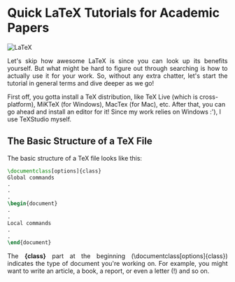 # Quick LaTeX Tutorials for Academic Papers
![LaTeX](https://upload.wikimedia.org/wikipedia/commons/9/92/LaTeX_logo.svg)

<p align="justify">
Let's skip how awesome LaTeX is since you can look up its benefits yourself. But what might be hard to figure out through searching is how to actually use it for your work. So, without any extra chatter, let's start the tutorial in general terms and dive deeper as we go!

First off, you gotta install a TeX distribution, like TeX Live (which is cross-platform), MiKTeX (for Windows), MacTex (for Mac), etc. After that, you can go ahead and install an editor for it! Since my work relies on Windows :'), I use TeXStudio myself.
</p>

## The Basic Structure of a TeX File
<p align="justify">
The basic structure of a TeX file looks like this:
</p>

```LaTeX
\documentclass[options]{class}
Global commands
.
.
.
\begin{document}
.
.
Local commands
.
.
\end{document}
```

<p align="justify">
The <b color=blue>{class}</b> part at the beginning (\documentclass[options]{class}) indicates the type of document you're working on. For example, you might want to write an article, a book, a report, or even a letter (!) and so on.
</p>
